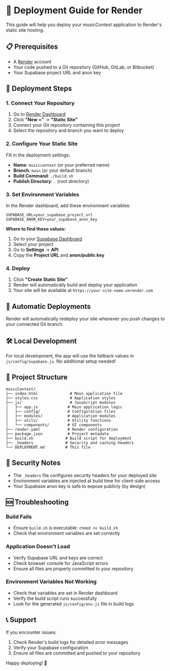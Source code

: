 # 🚀 Deployment Guide for Render

This guide will help you deploy your musicContext application to Render's static site hosting.

## 📋 Prerequisites

- A [Render](https://render.com) account
- Your code pushed to a Git repository (GitHub, GitLab, or Bitbucket)
- Your Supabase project URL and anon key

## 🔧 Deployment Steps

### 1. Connect Your Repository

1. Go to [Render Dashboard](https://dashboard.render.com)
2. Click **"New +"** → **"Static Site"**
3. Connect your Git repository containing this project
4. Select the repository and branch you want to deploy

### 2. Configure Your Static Site

Fill in the deployment settings:

- **Name**: `musiccontext` (or your preferred name)
- **Branch**: `main` (or your default branch)
- **Build Command**: `./build.sh`
- **Publish Directory**: `.` (root directory)

### 3. Set Environment Variables

In the Render dashboard, add these environment variables:

```
SUPABASE_URL=your_supabase_project_url
SUPABASE_ANON_KEY=your_supabase_anon_key
```

**Where to find these values:**
1. Go to your [Supabase Dashboard](https://app.supabase.com)
2. Select your project
3. Go to **Settings** → **API**
4. Copy the **Project URL** and **anon/public key**

### 4. Deploy

1. Click **"Create Static Site"**
2. Render will automatically build and deploy your application
3. Your site will be available at `https://your-site-name.onrender.com`

## 🔄 Automatic Deployments

Render will automatically redeploy your site whenever you push changes to your connected Git branch.

## 🛠️ Local Development

For local development, the app will use the fallback values in `js/config/supabase.js`. No additional setup needed!

## 📁 Project Structure

```
musicContext/
├── index.html              # Main application file
├── styles.css              # Application styles
├── js/                     # JavaScript modules
│   ├── app.js             # Main application logic
│   ├── config/            # Configuration files
│   ├── modules/           # Application modules
│   ├── utils/             # Utility functions
│   └── components/        # UI components
├── render.yaml            # Render configuration
├── package.json           # Project metadata
├── build.sh              # Build script for deployment
├── _headers              # Security and caching headers
└── DEPLOYMENT.md         # This file
```

## 🔐 Security Notes

- The `_headers` file configures security headers for your deployed site
- Environment variables are injected at build time for client-side access
- Your Supabase anon key is safe to expose publicly (by design)

## 🆘 Troubleshooting

### Build Fails
- Ensure `build.sh` is executable: `chmod +x build.sh`
- Check that environment variables are set correctly

### Application Doesn't Load
- Verify Supabase URL and keys are correct
- Check browser console for JavaScript errors
- Ensure all files are properly committed to your repository

### Environment Variables Not Working
- Check that variables are set in Render dashboard
- Verify the build script runs successfully
- Look for the generated `js/config/env.js` file in build logs

## 📞 Support

If you encounter issues:
1. Check Render's build logs for detailed error messages
2. Verify your Supabase configuration
3. Ensure all files are committed and pushed to your repository

Happy deploying! 🎉 